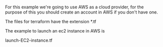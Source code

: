 For this example we're going to use AWS as a cloud provider, for the purpose of this you should create an account in AWS if you don't have one.

The files for terraform have the extension *.tf

The example to launch an ec2 instance in AWS is

launch-EC2-instance.tf
